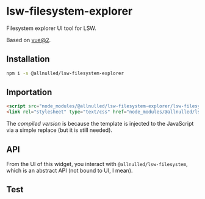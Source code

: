 # lsw-filesystem-explorer

Filesystem explorer UI tool for LSW.

Based on [vue@2](#).

## Installation

```sh
npm i -s @allnulled/lsw-filesystem-explorer
```

## Importation

```html
<script src="node_modules/@allnulled/lsw-filesystem-explorer/lsw-filesystem-explorer.compiled.js"></script>
<link rel="stylesheet" type="text/css" href="node_modules/@allnulled/lsw-filesystem-explorer/lsw-filesystem-explorer.css" />
```

The *compiled version* is because the template is injected to the JavaScript via a simple replace (but it is still needed).

## API

From the UI of this widget, you interact with `@allnulled/lsw-filesystem`, which is an abstract API (not bound to UI, I mean).



## Test
